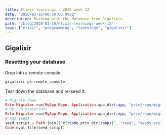 ```yaml
---
title: Elixir learnings - 2020 week 12
date: "2020-03-16T00:00:00.000Z"
description: Mucking with the database from Gigalixir.
path: "/blog/2020-03-16/elixir-learnings-week-12"
tags: ["elixir", "programming", "learnings", "gigalixir"]
---
```


## Gigalixir

### Resetting your database

Drop into a remote console

```bash
gigalixir ps:remote_console
```

Tear down the database and re-seed it.

```elixir
# Migrate down
Ecto.Migrator.run(MyApp.Repo, Application.app_dir(:app, "priv/repo/migrations"), :down, [all: true])
# Re run migrations
Ecto.Migrator.run(MyApp.Repo, Application.app_dir(:app, "priv/repo/migrations"), :up, [all: true])
# Run seeds
seed_script = Path.join(["#{:code.priv_dir(:app)}", "repo", "seeds.exs"])
Code.eval_file(seed_script)
```
